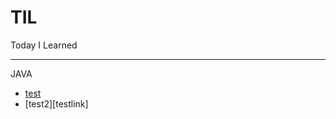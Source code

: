 # TIL
Today I Learned
***
JAVA   
* [test](https://github.com/blue00419/TIL/blob/main/test)
* [test2][testlink]   
